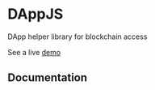 # DAppJS
DApp helper library for blockchain access

See a live [demo](https://cryptovale-eth.github.io/DAppJS/DappDemo.html)

## Documentation

